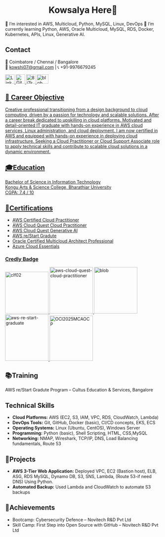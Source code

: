 <html>
  <body>
  <h1 align="center">Kowsalya Here👋</h1>
👀 I’m interested in AWS, Multicloud, Python, MySQL, Linux, DevOps
🌱 I’m currently learning Python, AWS, Oracle Multicloud, MySQL, RDS, Docker, Kubernetes, APIs, Linux, Generative AI.

  <h2>Contact </h2>
  <p class="contact">
    📍 Coimbatore / Chennai / Bangalore <br>
    📧 <a href="mailto:kowshi07@gmail.com">kowshi07@gmail.com</a> | 📞 +91-9976679245<br>
    
<a href="https://www.linkedin.com/in/kowsalya-r77" target="_blank"><img width="30" height="30" alt="LinkedIn_logo_initials" src="https://github.com/user-attachments/assets/c86f37c8-d147-4bd5-a778-c0e0c2ff454d" /> 
 </a> 
<a href="https://github.com/Kowsalya-Rathinasamy" target="_blank"><img width="30" height="30" alt="Github-desktop-logo-symbol svg" src="https://github.com/user-attachments/assets/0eb74db4-58ff-4fa6-b455-a8e112101c8e" />
</a> 
<a href="https://dev.to/kowsalyarathinasamy" target="_blank"><img width="30" height="30" alt="8j7kvp660rqzt99zui8e" src="https://github.com/user-attachments/assets/012b3418-3102-4738-a723-875c3005f96c" />
</a>
<a href="https://www.credly.com/users/kowsalya-r77" target="_blank"> <img width="38" height="30" alt="blob (2)" src="https://github.com/user-attachments/assets/a4cd49ce-7aaa-4345-8352-e7217bbacf4f" />
</p>

<h2>🎯 Career Objective</h2>
<p> Creative professional transitioning from a design background to cloud computing, driven by a passion for technology and scalable solutions. After a career break dedicated to upskilling in cloud platforms. Motivated and detail-oriented IT graduate with hands-on experience in AWS cloud services, Linux administration, and cloud deployment. I am now certified in AWS and equipped with hands-on experience in deploying cloud infrastructure. Seeking a Cloud Practitioner or Cloud Support Associate role to apply technical skills and contribute to scalable cloud solutions in a dynamic environment.</p>

<h2>🎓Education</h2>
  <p>
    Bachelor of Science in Information Technology<br>
    Kongu Arts & Science College, Bharathiar University<br>
    CGPA: 7.4 / 10
  </p>
<h2>📜Certifications</h2>
  <ul>
    <li>AWS Certified Cloud Practitioner</li>
    <li>AWS Cloud Quest Cloud Practitioner</li>
    <li>AWS Cloud Quest Generative AI</li>    
    <li>AWS re/Start Gradute</li>      
    <li>Oracle Certified Multicloud Architect Professional</li>
    <li>Azure Cloud Essentials</li>
  </ul>
  <!-- Credly Badge -->
  <h3>Credly Badge</h3>
    <a href="https://www.credly.com/badges/cd7766bb-89e8-42a2-872f-059cd9f41741/public_url" target="_blank">
    <img width="140" height="135" alt="clf02" src="https://github.com/user-attachments/assets/76f469e8-447e-45cc-8e61-838b6004ddcc" />
       <a href="https://www.credly.com/badges/5cb2b11b-7c1d-4e01-95c9-3b25ac52984f/public_url" target="_blank">
   <img width="140" height="150" alt="aws-cloud-quest-cloud-practitioner" src="https://github.com/user-attachments/assets/98b274e4-2b5c-4fff-830c-bbef33fd1637" />
        <a href="https://www.credly.com/badges/02f6d831-d92b-486f-8501-341c826f16b7/public_url" target="_blank">
         <img width="140" height="150" alt="blob" src="https://github.com/user-attachments/assets/9a568fc5-71d9-44c2-898c-64d20bc410df" />
        <a href="https://www.credly.com/badges/f020f5c6-ee2c-4a4c-be4a-82f364edff8b/public_url" target="_blank">
    <img width="140" height="150" alt="aws-re-start-graduate" src="https://github.com/user-attachments/assets/a85f8736-17f1-48f8-b860-1100f57a9918" />
        <a href="https://catalog-education.oracle.com/ords/certview/sharebadge?id=2D6D190766509EB87137A25A533DE18A1350020ABAFDF064D9F670B46E8ACB12" target="_blank">
   <img width="140" height="146" alt="OCI2025MCAOCP" src="https://github.com/user-attachments/assets/d363ef0b-ca54-4f4d-ba42-9e946a5c5775" />

  </a>
  <h2>📚Training</h2>
  <p>
    AWS re/Start Gradute Program – Cultus Education & Services, Bangalore<br>
  </p>
  <h2>Technical Skills</h2>
  <ul>
    <li><strong>Cloud Platforms:</strong> AWS (EC2, S3, IAM, VPC, RDS, CloudWatch, Lambda)</li>
    <li><strong>DevOps Tools:</strong> Git, GitHub, Docker (basic), CI/CD concepts, EKS, ECS </li>
    <li><strong>Operating Systems:</strong> Linux (Ubuntu, CentOS), Windows Server</li>
    <li><strong>Programming:</strong> Python (basic), Shell Scripting, HTML, CSS,MySQL</li>
    <li><strong>Networking:</strong> NMAP, Wireshark, TCP/IP, DNS, Load Balancing fundamentals, Route 53</li>
  </ul>
  <h2>💼Projects</h2>
  <ul>
    <li><strong>AWS 3-Tier Web Application:</strong> Deployed VPC, EC2 (Bastion host), ELB, ASG, RDS MySQL, Dynamo DB, S3, SNS, Lambda, (Route 53-if need DNS) Using Python.</li>
    <li><strong>Automated Backup:</strong> Used Lambda and CloudWatch to automate S3 backups</li>
  </ul> 
  <h2>🏅Achievements</h2>
  <ul>
    <li>Bootcamp: Cybersecurity Defence – Novitech R&D Pvt Ltd</li>
    <li>Skill Camp: First Step into Open Source with GitHub – Novitech R&D Pvt Ltd</li>
  </ul>
</body>
</html>







<!--
**Kowsalya-Rathinasamy/Kowsalya-Rathinasamy** is a ✨ _special_ ✨ repository because its `README.md` (this file) appears on your GitHub profile.

Here are some ideas to get you started:

- 🔭 I’m currently working on ...
- 🌱 I’m currently learning ...
- 👯 I’m looking to collaborate on ...
- 🤔 I’m looking for help with ...
- 💬 Ask me about ...
- 📫 How to reach me: ...
- 😄 Pronouns: ...
- ⚡ Fun fact: ...
-->
